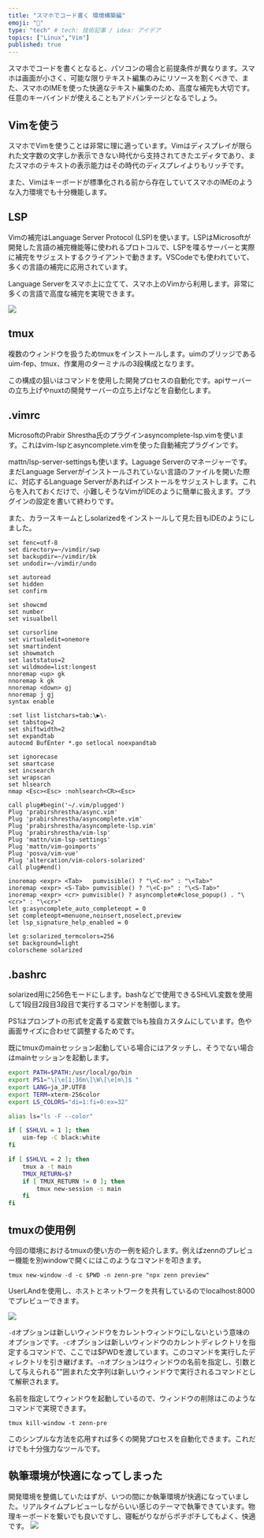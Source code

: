 ```yaml
---
title: "スマホでコード書く 環境構築編"
emoji: "🎃"
type: "tech" # tech: 技術記事 / idea: アイデア
topics: ["Linux","Vim"]
published: true
---
```


スマホでコードを書くとなると、パソコンの場合と前提条件が異なります。スマホは画面が小さく、可能な限りテキスト編集のみにリソースを割くべきで、また、スマホのIMEを使った快適なテキスト編集のため、高度な補完も大切です。任意のキーバインドが使えることもアドバンテージとなるでしょう。

## Vimを使う

スマホでVimを使うことは非常に理に適っています。Vimはディスプレイが限られた文字数の文字しか表示できない時代から支持されてきたエディタであり、またスマホのテキストの表示能力はその時代のディスプレイよりもリッチです。

また、Vimはキーボードが標準化される前から存在していてスマホのIMEのような入力環境でも十分機能します。

## LSP

Vimの補完はLanguage Server Protocol (LSP)を使います。LSPはMicrosoftが開発した言語の補完機能等に使われるプロトコルで、LSPを喋るサーバーと実際に補完をサジェストするクライアントで動きます。VSCodeでも使われていて、多くの言語の補完に応用されています。

Language Serverをスマホ上に立てて、スマホ上のVimから利用します。非常に多くの言語で高度な補完を実現できます。

![](https://storage.googleapis.com/zenn-user-upload/b70c0992362fe0454d07b247.png)

## tmux

複数のウィンドウを扱うためtmuxをインストールします。uimのブリッジであるuim-fep、tmux、作業用のターミナルの3段構成となります。

この構成の狙いはコマンドを使用した開発プロセスの自動化です。apiサーバーの立ち上げやnuxtの開発サーバーの立ち上げなどを自動化します。

## .vimrc

MicrosoftのPrabir Shrestha氏のプラグインasyncomplete-lsp.vimを使います。これはvim-lspとasyncomplete.vimを使った自動補完プラグインです。

mattn/lsp-server-settingsも使います。Laguage Serverのマネージャーです。まだLanguage Serverがインストールされていない言語のファイルを開いた際に、対応するLanguage Serverがあればインストールをサジェストします。これらを入れておくだけで、小難しそうなVimがIDEのように簡単に扱えます。プラグインの設定を書いて終わりです。

また、カラースキームとしsolarizedをインストールして見た目もIDEのようにしました。

```vim
set fenc=utf-8
set directory=~/vimdir/swp
set backupdir=~/vimdir/bk
set undodir=~/vimdir/undo

set autoread
set hidden
set confirm

set showcmd
set number
set visualbell

set cursorline
set virtualedit=onemore
set smartindent
set showmatch
set laststatus=2
set wildmode=list:longest
nnoremap <up> gk
nnoremap k gk
nnoremap <down> gj
nnoremap j gj
syntax enable

:set list listchars=tab:\▶\-
set tabstop=2
set shiftwidth=2
set expandtab
autocmd BufEnter *.go setlocal noexpandtab

set ignorecase
set smartcase
set incsearch
set wrapscan
set hlsearch
nmap <Esc><Esc> :nohlsearch<CR><Esc>

call plug#begin('~/.vim/plugged')
Plug 'prabirshrestha/async.vim'
Plug 'prabirshrestha/asyncomplete.vim'
Plug 'prabirshrestha/asyncomplete-lsp.vim'
Plug 'prabirshrestha/vim-lsp'
Plug 'mattn/vim-lsp-settings'
Plug 'mattn/vim-goimports'
Plug 'posva/vim-vue'
Plug 'altercation/vim-colors-solarized'
call plug#end()

inoremap <expr> <Tab>   pumvisible() ? "\<C-n>" : "\<Tab>"
inoremap <expr> <S-Tab> pumvisible() ? "\<C-p>" : "\<S-Tab>"
inoremap <expr> <cr> pumvisible() ? asyncomplete#close_popup() . "\<cr>" : "\<cr>"
let g:asyncomplete_auto_completeopt = 0
set completeopt=menuone,noinsert,noselect,preview
let lsp_signature_help_enabled = 0

let g:solarized_termcolors=256
set background=light
colorscheme solarized
```

## .bashrc

solarized用に256色モードにします。bashなどで使用できるSHLVL変数を使用して1段目2段目3段目で実行するコマンドを制御します。

PS1はプロンプトの形式を定義する変数でlsも独自カスタムにしています。色や画面サイズに合わせて調整するためです。

既にtmuxのmainセッション起動している場合にはアタッチし、そうでない場合はmainセッションを起動します。

```bash
export PATH=$PATH:/usr/local/go/bin
export PS1="\[\e[1;36m\]\W\[\e[m\]$ "
export LANG=ja_JP.UTF8
export TERM=xterm-256color
export LS_COLORS="di=1:fi=0:ex=32"

alias ls="ls -F --color"

if [ $SHLVL = 1 ]; then
	uim-fep -C black:white
fi

if [ $SHLVL = 2 ]; then
	tmux a -t main
	TMUX_RETURN=$?
	if [ TMUX_RETURN != 0 ]; then
		tmux new-session -s main
	fi
fi
```

## tmuxの使用例

今回の環境におけるtmuxの使い方の一例を紹介します。例えばzennのプレビュー機能を別windowで開くにはこのようなコマンドを叩きます。

```
tmux new-window -d -c $PWD -n zenn-pre "npx zenn preview"
```

UserLAndを使用し、ホストとネットワークを共有しているのでlocalhost:8000でプレビューできます。

![](https://storage.googleapis.com/zenn-user-upload/21d7a849dd14ce8d09bba379.png)

`-d`オプションは新しいウィンドウをカレントウィンドウにしないという意味のオプションです。`-c`オプションは新しいウィンドウのカレントディレクトリを指定するコマンドで、ここでは$PWDを渡しています。このコマンドを実行したディレクトリを引き継げます。`-n`オプションはウィンドウの名前を指定し、引数として与えられる""囲まれた文字列は新しいウィンドウで実行されるコマンドとして解釈されます。

名前を指定してウィンドウを起動しているので、ウィンドウの削除はこのようなコマンドで実現できます。

```
tmux kill-window -t zenn-pre
```

このシンプルな方法を応用すれば多くの開発プロセスを自動化できます。これだけでも十分強力なツールです。

## 執筆環境が快適になってしまった

開発環境を整備していたはずが、いつの間にか執筆環境が快適になっていました。リアルタイムプレビューしながらいい感じのテーマで執筆できています。物理キーボードを繋いでも良いですし、寝転がりながらポチポチしてもよく、快適です。
![](https://storage.googleapis.com/zenn-user-upload/22a1f9d43f78a3a2c5d54ab0.png)
